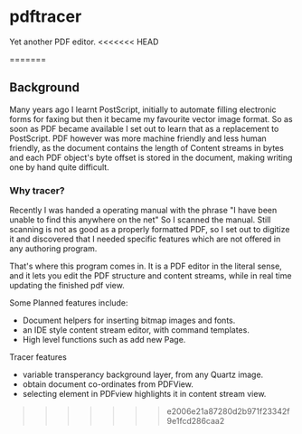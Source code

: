 # pdftracer
Yet another PDF editor.
<<<<<<< HEAD

=======
## Background

Many years ago I learnt PostScript, initially to automate filling electronic forms for faxing but then it became my favourite vector image format.   So as soon as PDF became available I set out to learn that as a replacement to PostScript.  PDF however was more machine friendly and less human friendly, as the document contains the length of Content streams in bytes and each PDF object's byte offset is stored in the document, making writing one by hand quite difficult.

### Why tracer?

Recently I was handed a operating manual with the phrase "I have been unable to find this anywhere on the net"  So I scanned the manual.  Still scanning is not as good as a properly formatted PDF, so I set out to digitize it and discovered that I needed specific features which are not offered in any authoring program.

That's where this program comes in.  It is a PDF editor in the literal sense, and it lets you edit the PDF structure and content streams, while in real time updating the finished pdf view.  

Some Planned features include:
* Document helpers for inserting bitmap images and fonts.
* an IDE style content stream editor, with command templates.
* High level functions such as add new Page.

Tracer features

* variable transperancy background layer, from any Quartz image.
* obtain document co-ordinates from PDFView.
* selecting element in PDFview highlights it in content stream view. 
>>>>>>> e2006e21a87280d2b971f23342f9e1fcd286caa2
